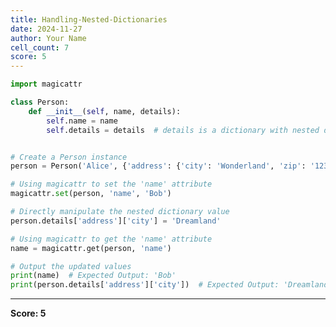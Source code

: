 ```yaml
---
title: Handling-Nested-Dictionaries
date: 2024-11-27
author: Your Name
cell_count: 7
score: 5
---
```


```python
import magicattr

```


```python
class Person:
    def __init__(self, name, details):
        self.name = name
        self.details = details  # details is a dictionary with nested data



```


```python
# Create a Person instance
person = Person('Alice', {'address': {'city': 'Wonderland', 'zip': '12345'}})


```


```python
# Using magicattr to set the 'name' attribute
magicattr.set(person, 'name', 'Bob')


```


```python
# Directly manipulate the nested dictionary value
person.details['address']['city'] = 'Dreamland'

```


```python
# Using magicattr to get the 'name' attribute
name = magicattr.get(person, 'name')

```


```python
# Output the updated values
print(name)  # Expected Output: 'Bob'
print(person.details['address']['city'])  # Expected Output: 'Dreamland'
```


---
**Score: 5**
